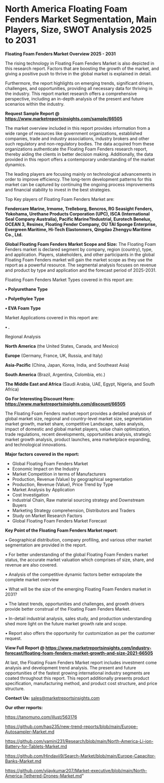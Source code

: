 # North America Floating Foam Fenders Market Segmentation, Main Players, Size, SWOT Analysis 2025 to 2031

<Strong> Floating Foam Fenders Market Overview 2025 - 2031</strong>

The rising technology in Floating Foam Fenders Market is also depicted in this research report. Factors that are boosting the growth of the market, and giving a positive push to thrive in the global market is explained in detail.

Furthermore, the report highlights on emerging trends, significant drivers, challenges, and opportunities, providing all necessary data for thriving in the industry. This report market research offers a comprehensive perspective, including an in-depth analysis of the present and future scenarios within the industry.

<strong>Request Sample Report @ <a href=https://www.marketreportsinsights.com/sample/66505>https://www.marketreportsinsights.com/sample/66505</a></strong>

The market overview included in this report provides information from a wide range of resources like government organizations, established companies, trade and industry associations, industry brokers and other such regulatory and non-regulatory bodies. The data acquired from these organizations authenticate the Floating Foam Fenders research report, thereby aiding the clients in better decision making. Additionally, the data provided in this report offers a contemporary understanding of the market dynamics.

The leading players are focusing mainly on technological advancements in order to improve efficiency. The long-term development patterns for this market can be captured by continuing the ongoing process improvements and financial stability to invest in the best strategies.

Top Key players of Floating Foam Fenders Market are:

<strong>Fendercare Marine, Irmome, Trelleborg, Bencros, RG Seasight Fenders, Yokohama, Urethane Products Corporation (UPC), ISCA (International Seal Company Australia), Pacific Marine?Industrial, Eurotech Benelux, OCEAN 3, Resinex, Floating Fender Company, OU TAI Sponge Enterprise, Evergreen Maritime, Hi-Tech Elastonmers, Qingdao Zhengyu Maritime Co., Ltd.</strong>

<strong><b>Global Floating Foam Fenders Market Scope and Size:</b></strong>
The Floating Foam Fenders market is declared segment by company, region (country), type, and application. Players, stakeholders, and other participants in the global Floating Foam Fenders market will gain the market scope as they use the report as a powerful resource. The segmental analysis focuses on revenue and product by type and application and the forecast period of 2025-2031.

Floating Foam Fenders Market Types covered in this report are:

<strong>• Polyurethane Type

• Polyethylee Type

• EVA Foam Type</strong>

Market Applications covered in this report are:

<strong>• .</strong> 

Regional Analysis

<strong>North America</strong> (the United States, Canada, and Mexico)

<strong>Europe</strong> (Germany, France, UK, Russia, and Italy)

<strong>Asia-Pacific</strong> (China, Japan, Korea, India, and Southeast Asia)

<strong>South America</strong> (Brazil, Argentina, Colombia, etc.)

<strong>The Middle East and Africa</strong> (Saudi Arabia, UAE, Egypt, Nigeria, and South Africa)

<strong>Go For Interesting Discount Here: <a href=https://www.marketreportsinsights.com/discount/66505>https://www.marketreportsinsights.com/discount/66505</a></strong>

The Floating Foam Fenders market report provides a detailed analysis of global market size, regional and country-level market size, segmentation market growth, market share, competitive Landscape, sales analysis, impact of domestic and global market players, value chain optimization, trade regulations, recent developments, opportunities analysis, strategic market growth analysis, product launches, area marketplace expanding, and technological innovations.

<strong><b>Major factors covered in the report:</b></strong>
<ul>
  <li>Global Floating Foam Fenders Market </li>
  <li>Economic Impact on the Industry</li>
  <li>Market Competition in terms of Manufacturers</li>
  <li>Production, Revenue (Value) by geographical segmentation</li>
  <li>Production, Revenue (Value), Price Trend by Type</li>
  <li>Market Analysis by Application</li>
  <li>Cost Investigation</li>
  <li>Industrial Chain, Raw material sourcing strategy and Downstream Buyers</li>
  <li>Marketing Strategy comprehension, Distributors and Traders</li>
  <li>Study on Market Research Factors</li>
  <li>Global Floating Foam Fenders Market Forecast</li>
</ul>

<strong><b>Key Point of the Floating Foam Fenders Market report:</b></strong>

• Geographical distribution, company profiling, and various other market segmentation are provided in the report.

• For better understanding of the global Floating Foam Fenders market status, the accurate market valuation which comprises of size, share, and revenue are also covered.

• Analysis of the competitive dynamic factors better extrapolate the complete market overview

• What will be the size of the emerging Floating Foam Fenders market in 2031?

• The latest trends, opportunities and challenges, and growth drivers provide better construal of the Floating Foam Fenders Market.

• In-detail industrial analysis, sales study, and production understanding shed more light on the future market growth rate and scope.

• Report also offers the opportunity for customization as per the customer request.

<strong><b>View Full Report @ <a href=https://www.marketreportsinsights.com/industry-forecast/floating-foam-fenders-market-growth-and-size-2021-66505>https://www.marketreportsinsights.com/industry-forecast/floating-foam-fenders-market-growth-and-size-2021-66505</a></b></strong>


At last, the Floating Foam Fenders Market report includes investment come analysis and development trend analysis. The present and future opportunities of the fastest growing international industry segments are coated throughout this report. This report additionally presents product specification, manufacturing method, and product cost structure, and price structure.

<strong>Contact Us:</strong>
sales@marketreportsinsights.com

<strong>Our other reports:</strong>

<a href=https://tanomuno.com/illust/563176>https://tanomuno.com/illust/563176</a>

<a href=https://github.com/haq235/new-trend-reports/blob/main/Europe-Autosampler-Market.md>https://github.com/haq235/new-trend-reports/blob/main/Europe-Autosampler-Market.md</a>

<a href=https://github.com/yamini231/Research/blob/main/North-America-Li-ion-Battery-for-Tablets-Market.md>https://github.com/yamini231/Research/blob/main/North-America-Li-ion-Battery-for-Tablets-Market.md</a>

<a href=https://github.com/Hindavii9/Search-Market/blob/main/Europe-Capacitor-Banks-Market.md>https://github.com/Hindavii9/Search-Market/blob/main/Europe-Capacitor-Banks-Market.md</a>

<a href=https://github.com/vijaykumar207/Market-executive/blob/main/North-America-Tethered-Drones-Market.md>https://github.com/vijaykumar207/Market-executive/blob/main/North-America-Tethered-Drones-Market.md</a>"
